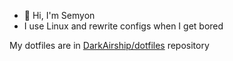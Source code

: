 - 👋 Hi, I'm Semyon
- I use Linux and rewrite configs when I get bored

My dotfiles are in [DarkAirship/dotfiles](https://github.com/DarkAirship/dotfiles) repository
